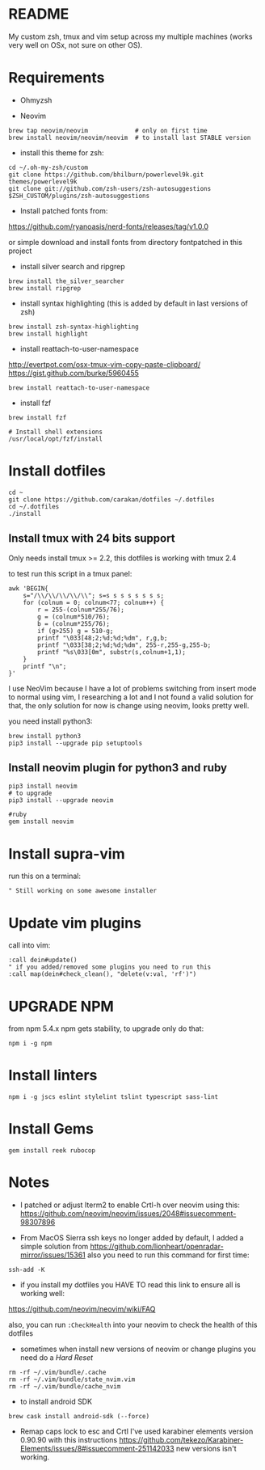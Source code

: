 README
======

My custom zsh, tmux and vim setup across my multiple machines (works
very well on OSx, not sure on other OS).

Requirements
============

- Ohmyzsh 

- Neovim
```
brew tap neovim/neovim             # only on first time
brew install neovim/neovim/neovim  # to install last STABLE version
```
- install this theme for zsh:

```
cd ~/.oh-my-zsh/custom
git clone https://github.com/bhilburn/powerlevel9k.git themes/powerlevel9k
git clone git://github.com/zsh-users/zsh-autosuggestions $ZSH_CUSTOM/plugins/zsh-autosuggestions
```

- Install patched fonts from:

https://github.com/ryanoasis/nerd-fonts/releases/tag/v1.0.0

or simple download and install fonts from directory fontpatched in this project

- install silver search and ripgrep

```
brew install the_silver_searcher
brew install ripgrep
```

- install syntax highlighting (this is added by default in last versions of zsh)

```
brew install zsh-syntax-highlighting 
brew install highlight
```

- install reattach-to-user-namespace

http://evertpot.com/osx-tmux-vim-copy-paste-clipboard/
https://gist.github.com/burke/5960455

```
brew install reattach-to-user-namespace
```

- install fzf
```
brew install fzf

# Install shell extensions
/usr/local/opt/fzf/install
```

Install dotfiles
================

```
cd ~
git clone https://github.com/carakan/dotfiles ~/.dotfiles
cd ~/.dotfiles
./install
```

Install tmux with 24 bits support
---------------------------------
Only needs install tmux >= 2.2, this dotfiles is working with tmux 2.4

to test run this script in a tmux panel:
```
awk 'BEGIN{
    s="/\\/\\/\\/\\/\\"; s=s s s s s s s s;
    for (colnum = 0; colnum<77; colnum++) {
        r = 255-(colnum*255/76);
        g = (colnum*510/76);
        b = (colnum*255/76);
        if (g>255) g = 510-g;
        printf "\033[48;2;%d;%d;%dm", r,g,b;
        printf "\033[38;2;%d;%d;%dm", 255-r,255-g,255-b;
        printf "%s\033[0m", substr(s,colnum+1,1);
    }
    printf "\n";
}'
```


I use NeoVim because I have a lot of problems switching from insert mode
to normal using vim, I researching a lot and I not found a valid solution for that, the
only solution for now is change using neovim, looks pretty well.

you need install python3:

```
brew install python3
pip3 install --upgrade pip setuptools
```

Install neovim plugin for python3 and ruby
---------------------------------

```
pip3 install neovim
# to upgrade
pip3 install --upgrade neovim

#ruby
gem install neovim
```

Install supra-vim
=============
run this on a terminal:

```
" Still working on some awesome installer
```

Update vim plugins
====================
call into vim:

```
:call dein#update()
" if you added/removed some plugins you need to run this
:call map(dein#check_clean(), "delete(v:val, 'rf')")
```

UPGRADE NPM
============

from npm 5.4.x npm gets stability, to upgrade only do that:

`npm i -g npm`

Install linters
===============
```
npm i -g jscs eslint stylelint tslint typescript sass-lint
```

Install Gems
=================

```
gem install reek rubocop
```

Notes
=====

- I patched or adjust Iterm2 to enable Crtl-h over neovim using this: https://github.com/neovim/neovim/issues/2048#issuecomment-98307896

- From MacOS Sierra ssh keys no longer added by default, I added a simple solution from https://github.com/lionheart/openradar-mirror/issues/15361 also you need to run this command for first time:

```
ssh-add -K
```

- if you install my dotfiles you HAVE TO read this link to ensure all is working well:

https://github.com/neovim/neovim/wiki/FAQ

also, you can run `:CheckHealth` into your neovim to check the health of this dotfiles

- sometimes when install new versions of neovim or change plugins you need do a *Hard Reset*
```
rm -rf ~/.vim/bundle/.cache
rm -rf ~/.vim/bundle/state_nvim.vim
rm -rf ~/.vim/bundle/cache_nvim
```

- to install android SDK
```
brew cask install android-sdk (--force)
```

- Remap caps lock to esc and Crtl
I've used karabiner elements version 0.90.90 with this instructions https://github.com/tekezo/Karabiner-Elements/issues/8#issuecomment-251142033 new versions isn't working.